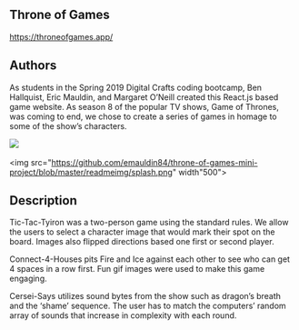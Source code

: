 ## Throne of Games
https://throneofgames.app/

## Authors
As students in the Spring 2019 Digital Crafts coding bootcamp, Ben Hallquist, Eric Mauldin, and Margaret O’Neill created this React.js based game website.  As season 8 of the popular TV shows, Game of Thrones, was coming to end, we chose to create a series of games in homage to some of the show’s characters.


<img src="https://github.com/MAOneill/img-to-canvas-to-svg-pattern/blob/master/img/examplesvgpatterns.png" width="300">

<img src="https://github.com/emauldin84/throne-of-games-mini-project/blob/master/readmeimg/splash.png" width"500">

## Description 

Tic-Tac-Tyiron was a two-person game using the standard rules.  We allow the users to select a character image that would mark their spot on the board.  Images also flipped directions based one first or second player.

Connect-4-Houses pits Fire and Ice against each other to see who can get 4 spaces in a row first.  Fun gif images were used to make this game engaging.

Cersei-Says utilizes sound bytes from the show such as dragon’s breath and the ‘shame’ sequence.  The user has to match the computers’ random array of sounds that increase in complexity with each round.
